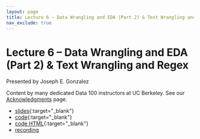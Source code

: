 ```yaml
---
layout: page
title: Lecture 6 – Data Wrangling and EDA (Part 2) & Text Wrangling and Regex
nav_exclude: true
---
```


# Lecture 6 – Data Wrangling and EDA (Part 2) & Text Wrangling and Regex

Presented by Joseph E. Gonzalez 

Content by many dedicated Data 100 instructors at UC Berkeley. See our [Acknowledgments](../../acks) page.

- [slides](https://docs.google.com/presentation/d/1wja9GN0MExL901QyunLytr1QBY1BEYdrUqdw_vskc1w/edit?usp=sharing){:target="_blank"}
- [code](https://data100.datahub.berkeley.edu/hub/user-redirect/git-pull?repo=https%3A%2F%2Fgithub.com%2FDS-100%2Fsp24-student&urlpath=lab%2Ftree%2Fsp24-student%2Flecture%2Flec06%2Flec06.ipynb&branch=main){:target="_blank"}
- [code HTML](../../resources/assets/lectures/lec06/lec06.html){:target="_blank"}
- [recording](https://youtu.be/MrchiHLtohM)